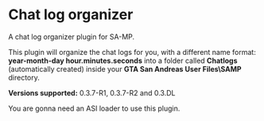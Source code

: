 # Chat log organizer
A chat log organizer plugin for SA-MP.

This plugin will organize the chat logs for you, with a different name format: **year-month-day hour.minutes.seconds** into a folder called **Chatlogs** (automatically created) inside your **GTA San Andreas User Files\SAMP** directory.

**Versions supported:** 0.3.7-R1, 0.3.7-R2 and 0.3.DL

You are gonna need an ASI loader to use this plugin.

